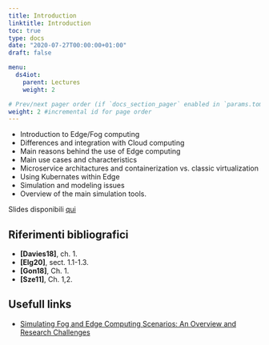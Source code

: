 ```yaml
---
title: Introduction
linktitle: Introduction
toc: true
type: docs
date: "2020-07-27T00:00:00+01:00"
draft: false

menu:
  ds4iot:
    parent: Lectures
    weight: 2

# Prev/next pager order (if `docs_section_pager` enabled in `params.toml`)
weight: 2 #incremental id for page order
---
```


- Introduction to Edge/Fog computing
- Differences and integration with Cloud computing
- Main reasons behind the use of Edge computing
- Main use cases and characteristics
- Microservice architactures and containerization vs. classic virtualization
- Using Kubernates within Edge
- Simulation and modeling issues
- Overview of the main simulation tools.


Slides disponibili [qui](../pdf/DS4IOT-PL01.pdf)


## Riferimenti bibliografici

- **[Davies18]**, ch. 1. 
- **[Elg20]**, sect. 1.1-1.3. 
- **[Gon18]**, Ch. 1. 
- **[Sze11]**, Ch. 1,2.

## Usefull links

- [Simulating Fog and Edge Computing Scenarios: An Overview and Research Challenges](https://www.researchgate.net/publication/331359471_Simulating_Fog_and_Edge_Computing_Scenarios_An_Overview_and_Research_Challenges)